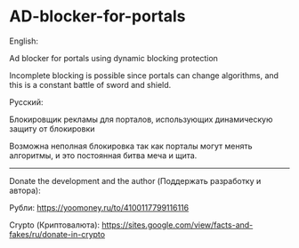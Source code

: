 # AD-blocker-for-portals
English:

Ad blocker for portals using dynamic blocking protection

Incomplete blocking is possible since portals can change algorithms, and this is a constant battle of sword and shield. 

Русский:

Блокировщик рекламы для порталов, использующих динамическую защиту от блокировки

Возможна неполная блокировка так как порталы могут менять алгоритмы, и это постоянная битва меча и щита.

************

Donate the development and the author (Поддержать разработку и автора):

Рубли:
https://yoomoney.ru/to/4100117799116116

Crypto (Криптовалюта):
https://sites.google.com/view/facts-and-fakes/ru/donate-in-crypto
